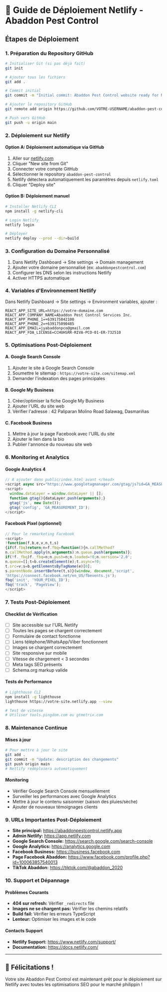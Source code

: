 # 🚀 Guide de Déploiement Netlify - Abaddon Pest Control

## Étapes de Déploiement

### 1. Préparation du Repository GitHub

```bash
# Initialiser Git (si pas déjà fait)
git init

# Ajouter tous les fichiers
git add .

# Commit initial
git commit -m "Initial commit: Abaddon Pest Control website ready for Netlify"

# Ajouter le repository GitHub
git remote add origin https://github.com/VOTRE-USERNAME/abaddon-pest-control.git

# Push vers GitHub
git push -u origin main
```

### 2. Déploiement sur Netlify

#### Option A: Déploiement automatique via GitHub

1. Aller sur [netlify.com](https://netlify.com)
2. Cliquer "New site from Git"
3. Connecter votre compte GitHub
4. Sélectionner le repository `abaddon-pest-control`
5. Netlify détectera automatiquement les paramètres depuis `netlify.toml`
6. Cliquer "Deploy site"

#### Option B: Déploiement manuel

```bash
# Installer Netlify CLI
npm install -g netlify-cli

# Login Netlify
netlify login

# Déployer
netlify deploy --prod --dir=build
```

### 3. Configuration du Domaine Personnalisé

1. Dans Netlify Dashboard → Site settings → Domain management
2. Ajouter votre domaine personnalisé (ex: `abaddonpestcontrol.com`)
3. Configurer les DNS selon les instructions Netlify
4. Activer HTTPS automatique

### 4. Variables d'Environnement Netlify

Dans Netlify Dashboard → Site settings → Environment variables, ajouter :

```
REACT_APP_SITE_URL=https://votre-domaine.com
REACT_APP_COMPANY_NAME=Abaddon Pest Control Services Inc.
REACT_APP_PHONE_1=+639175842100
REACT_APP_PHONE_2=+639175090485
REACT_APP_EMAIL=jyabaddonpco@gmail.com
REACT_APP_FDA_LICENSE=CCHUHSRR-RIVA-PCO-01-ER-732510
```

### 5. Optimisations Post-Déploiement

#### A. Google Search Console

1. Ajouter le site à Google Search Console
2. Soumettre le sitemap : `https://votre-site.com/sitemap.xml`
3. Demander l'indexation des pages principales

#### B. Google My Business

1. Créer/optimiser la fiche Google My Business
2. Ajouter l'URL du site web
3. Vérifier l'adresse : 42 Paliparan Molino Road Salawag, Dasmariñas

#### C. Facebook Business

1. Mettre à jour la page Facebook avec l'URL du site
2. Ajouter le lien dans la bio
3. Publier l'annonce du nouveau site web

### 6. Monitoring et Analytics

#### Google Analytics 4

```javascript
// À ajouter dans public/index.html avant </head>
<script async src="https://www.googletagmanager.com/gtag/js?id=GA_MEASUREMENT_ID"></script>
<script>
  window.dataLayer = window.dataLayer || [];
  function gtag(){dataLayer.push(arguments);}
  gtag('js', new Date());
  gtag('config', 'GA_MEASUREMENT_ID');
</script>
```

#### Facebook Pixel (optionnel)

```javascript
// Pour le remarketing Facebook
<script>
!function(f,b,e,v,n,t,s)
{if(f.fbq)return;n=f.fbq=function(){n.callMethod?
n.callMethod.apply(n,arguments):n.queue.push(arguments)};
if(!f._fbq)f._fbq=n;n.push=n;n.loaded=!0;n.version='2.0';
n.queue=[];t=b.createElement(e);t.async=!0;
t.src=v;s=b.getElementsByTagName(e)[0];
s.parentNode.insertBefore(t,s)}(window, document,'script',
'https://connect.facebook.net/en_US/fbevents.js');
fbq('init', 'YOUR_PIXEL_ID');
fbq('track', 'PageView');
</script>
```

### 7. Tests Post-Déploiement

#### Checklist de Vérification

- [ ] Site accessible sur l'URL Netlify
- [ ] Toutes les pages se chargent correctement
- [ ] Formulaire de contact fonctionne
- [ ] Liens téléphone/WhatsApp/Viber fonctionnent
- [ ] Images se chargent correctement
- [ ] Site responsive sur mobile
- [ ] Vitesse de chargement < 3 secondes
- [ ] Meta tags SEO présents
- [ ] Schema.org markup valide

#### Tests de Performance

```bash
# Lighthouse CLI
npm install -g lighthouse
lighthouse https://votre-site.netlify.app --view

# Test de vitesse
# Utiliser tools.pingdom.com ou gtmetrix.com
```

### 8. Maintenance Continue

#### Mises à jour

```bash
# Pour mettre à jour le site
git add .
git commit -m "Update: description des changements"
git push origin main
# Netlify redéploiera automatiquement
```

#### Monitoring

- Vérifier Google Search Console mensuellement
- Surveiller les performances avec Google Analytics
- Mettre à jour le contenu saisonnier (saison des pluies/sèche)
- Ajouter de nouveaux témoignages clients

### 9. URLs Importantes Post-Déploiement

- **Site principal:** https://abaddonpestcontrol.netlify.app
- **Admin Netlify:** https://app.netlify.com
- **Google Search Console:** https://search.google.com/search-console
- **Google Analytics:** https://analytics.google.com
- **Facebook Business:** https://business.facebook.com
- **Page Facebook Abaddon:** https://www.facebook.com/profile.php?id=100063857540013
- **TikTok Abaddon:** https://tiktok.com/@abaddon_2020

### 10. Support et Dépannage

#### Problèmes Courants

- **404 sur refresh:** Vérifier `_redirects` file
- **Images ne se chargent pas:** Vérifier les chemins relatifs
- **Build fail:** Vérifier les erreurs TypeScript
- **Lenteur:** Optimiser les images et le code

#### Contacts Support

- **Netlify Support:** https://www.netlify.com/support/
- **Documentation:** https://docs.netlify.com/

---

## 🎉 Félicitations !

Votre site Abaddon Pest Control est maintenant prêt pour le déploiement sur Netlify avec toutes les optimisations SEO pour le marché philippin !
